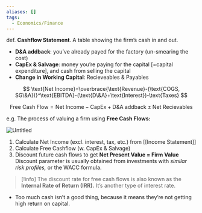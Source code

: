 ```yaml
---
aliases: []
tags:
  - Economics/Finance
---
```


def. **Cashflow Statement**. A table showing the firm’s cash in and out.

- **D&A addback**: you’ve already payed for the factory (un-smearing the cost)
- **CapEx & Salvage**: money you’re paying for the capital [=capital expenditure], and cash from selling the capital
- **Change in Working Capital**: Recieveables & Payables

$$
\text{Net Income}=\overbrace{\text{Revenue}-(\text{COGS, SG\&A})}^\text{EBITDA}-(\text{D\&A}+\text{Interest})-\text{Taxes}
$$

$$
\text{Free Cash Flow}=\text{Net Income} -\text{CapEx}+\text{D\&A addback}\pm \text{Net Recievables}
$$

e.g. The process of valuing a firm using **Free Cash Flows:**

![Untitled](Untitled%2024.png)

1. Calculate Net Income (excl. interest, tax, etc.) from [[Income Statement]]
2. Calculate Free Cashflow (w. CapEx & Salvage)
3. Discount future cash flows to get **Net Present Value = Firm Value**
   Discount parameter is usually obtained from investments with _similar risk profiles,_ or the WACC formula.

> [!info] The discount rate for free cash flows is also known as the **Internal Rate of Return (IRR).** It’s another type of interest rate.

- Too much cash isn’t a good thing, because it means they’re not getting high return on capital.
